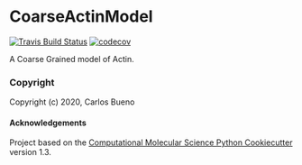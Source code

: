 CoarseActinModel
==============================
[//]: # (Badges)
[![Travis Build Status](https://travis-ci.com/cabb99/CoarseActinModel.svg?branch=master)](https://travis-ci.com/REPLACE_WITH_OWNER_ACCOUNT/CoarseActinModel)
[![codecov](https://codecov.io/gh/REPLACE_WITH_OWNER_ACCOUNT/CoarseActinModel/branch/master/graph/badge.svg)](https://codecov.io/gh/REPLACE_WITH_OWNER_ACCOUNT/CoarseActinModel/branch/master)

A Coarse Grained model of Actin.


### Copyright

Copyright (c) 2020, Carlos Bueno


#### Acknowledgements
 
Project based on the 
[Computational Molecular Science Python Cookiecutter](https://github.com/molssi/cookiecutter-cms) version 1.3.
